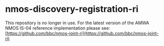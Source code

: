 # nmos-discovery-registration-ri

This repository is no longer in use. For the latest version of the AMWA NMOS IS-04 reference implementation please see: [https://github.com/bbc/nmos-joint-ri](https://github.com/bbc/nmos-joint-ri)
